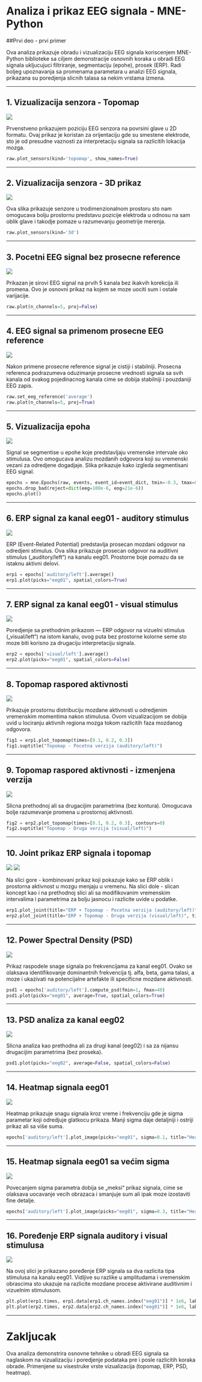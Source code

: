 # Analiza i prikaz EEG signala - MNE-Python
##Prvi deo - prvi primer

Ova analiza prikazuje obradu i vizualizaciju EEG signala koriscenjem MNE-Python biblioteke sa ciljem demonstracije osnovnih koraka u obradi EEG signala ukljucujuci filtriranje, segmentaciju (epohe), prosek (ERP). Radi boljeg upoznavanja sa promenama parametara u analizi EEG signala, prikazana su poredjenja slicnih talasa sa nekim vrstama izmena.

---

## 1. Vizualizacija senzora - Topomap 
![](/pics/1.png)

Prvenstveno prikazujem poziciju EEG senzora na povrsini glave u 2D formatu. Ovaj prikaz je koristan za orijentaciju gde su smestene elektrode, sto je od presudne vaznosti za interpretaciju signala sa razlicitih lokacija mozga.
```python 
raw.plot_sensors(kind='topomap', show_names=True)
```
---

## 2. Vizualizacija senzora - 3D prikaz
![](/pics/2.png)

Ova slika prikazuje senzore u trodimenzionalnom prostoru sto nam omogucava bolju prostornu predstavu pozicije elektroda u odnosu na sam oblik glave i takodje pomaze u razumevanju geometrije merenja.
```python 
raw.plot_sensors(kind='3d')
```
---

## 3. Pocetni EEG signal bez prosecne reference 
![](/pics/3.png)

Prikazan je sirovi EEG signal na prvih 5 kanala bez ikakvih korekcija ili promena. Ovo je osnovni prikaz na kojem se moze uociti sum i ostale varijacije.
```python 
raw.plot(n_channels=5, proj=False)
```
---

## 4. EEG signal sa primenom prosecne EEG reference 
![](/pics/4.png)

Nakon primene prosecne reference signal je cistiji i stabilniji. Prosecna referenca podrazumeva oduzimanje prosecne vrednosti signala sa svih kanala od svakog pojedinacnog kanala cime se dobija stabilniji i pouzdaniji EEG zapis.
```python 
raw.set_eeg_reference('average')
raw.plot(n_channels=5, proj=True)
```

---

## 5. Vizualizacija epoha 
![](/pics/5.png)

Signal se segmentise u epohe koje predstavljaju vremenske intervale oko stimulusa. Ovo omogucava analizu mozdanih odgovora koji su vremenski vezani za odredjene dogadjaje. Slika prikazuje kako izgleda segmentisani EEG signal.
```python 
epochs = mne.Epochs(raw, events, event_id=event_dict, tmin=-0.3, tmax=0.7, preload=True)
epochs.drop_bad(reject=dict(eeg=100e-6, eog=21e-6))
epochs.plot()
```
---

## 6. ERP signal za kanal eeg01 - auditory stimulus 
![](/pics/6.png)

ERP (Event-Related Potential) predstavlja prosecan mozdani odgovor na odredjeni stimulus. Ova slika prikazuje prosecan odgovor na auditivni stimulus („auditory/left“) na kanalu eeg01. Prostorne boje pomazu da se istaknu aktivni delovi.
```python 
erp1 = epochs['auditory/left'].average()
erp1.plot(picks="eeg01", spatial_colors=True)
```

---

## 7. ERP signal za kanal eeg01 - visual stimulus 
![](/pics/7.png)

Poredjenje sa prethodnim prikazom — ERP odgovor na vizuelni stimulus („visual/left“) na istom kanalu, ovog puta bez prostorne kolorne seme sto moze biti korisno za drugaciju interpretaciju signala.
```python 
erp2 = epochs['visual/left'].average()
erp2.plot(picks="eeg01", spatial_colors=False)
```

---

## 8. Topomap raspored aktivnosti 
![](/pics/8.png)

Prikazuje prostornu distribuciju mozdane aktivnosti u odredjenim vremenskim momentima nakon stimulusa. Ovom vizualizacijom se dobija uvid u lociranju aktivnih regiona mozga tokom razlicitih faza mozdanog odgovora.
```python 
fig1 = erp1.plot_topomap(times=[0.1, 0.2, 0.3])
fig1.suptitle("Topomap - Pocetna verzija (auditory/left)")
```
---

## 9. Topomap raspored aktivnosti - izmenjena verzija 
![](/pics/9.png)

Slicna prethodnoj ali sa drugacijim parametrima (bez kontura). Omogucava bolje razumevanje promena u prostornoj aktivnosti.
```python 
fig2 = erp2.plot_topomap(times=[0.1, 0.2, 0.3], contours=0)
fig2.suptitle("Topomap - Druga verzija (visual/left)")
```

---

## 10. Joint prikaz ERP signala i topomap 
![](/pics/10.png)     ![](/pics/11.png)

Na slici gore - kombinovani prikaz koji pokazuje kako se ERP oblik i prostorna aktivnost u mozgu menjaju u vremenu. Na slici dole - slican koncept kao i na prethodnoj slici ali sa modifikovanim vremenskim intervalima i parametrima za bolju jasnocu i razlicite uvide u podatke.
```python 
erp1.plot_joint(title="ERP + Topomap - Pocetna verzija (auditory/left)", times=[0.1, 0.2])
erp2.plot_joint(title="ERP + Topomap - Druga verzija (visual/left)", times=[0.2, 0.3])
```

---


## 12. Power Spectral Density (PSD)
![](/pics/12.png)

Prikaz raspodele snage signala po frekvencijama za kanal eeg01. Ovako se olaksava identifikovanje dominantnih frekvencija tj. alfa, beta, gama talasi, a moze i ukazivati na potencijalne artefakte ili specificne mozdane aktivnosti.
```python 
psd1 = epochs['auditory/left'].compute_psd(fmin=1, fmax=40)
psd1.plot(picks="eeg01", average=True, spatial_colors=True)
```
---

## 13. PSD analiza za kanal eeg02
![](/pics/13.png)

Slicna analiza kao prethodna ali za drugi kanal (eeg02) i sa za nijansu drugacijim parametrima (bez proseka).
```python 
psd1.plot(picks="eeg02", average=False, spatial_colors=False)
```
---

## 14. Heatmap signala eeg01
![](/pics/14.png)

Heatmap prikazuje snagu signala kroz vreme i frekvenciju gde je sigma parametar koji odredjuje glatkocu prikaza. Manji sigma daje detaljniji i ostriji prikaz ali sa više suma.
```python 
epochs['auditory/left'].plot_image(picks="eeg01", sigma=0.1, title="Heatmap eeg01 - Pocetna verzija")
```
---

## 15. Heatmap signala eeg01 sa većim sigma 
![](/pics/15.png)

Povecanjem sigma parametra dobija se „meksi“ prikaz signala, cime se olaksava uocavanje vecih obrazaca i smanjuje sum ali ipak moze izostaviti fine detalje.
```python 
epochs['auditory/left'].plot_image(picks="eeg01", sigma=0.3, title="Heatmap eeg01 - Druga verzija")
```
---

## 16. Poređenje ERP signala auditory i visual stimulusa 
![](/pics/16.png)

Na ovoj slici je prikazano poređenje ERP signala sa dva razlicita tipa stimulusa na kanalu eeg01. Vidljive su razlike u amplitudama i vremenskim obrascima sto ukazuje na razlicite mozdane procese aktivirane auditivnim i vizuelnim stimulusom.
```python 
plt.plot(erp1.times, erp1.data[erp1.ch_names.index("eeg01")] * 1e6, label='Auditory Left')
plt.plot(erp2.times, erp2.data[erp2.ch_names.index("eeg01")] * 1e6, label='Visual Left', linestyle='--')
```
---

# Zakljucak

Ova analiza demonstrira osnovne tehnike u obradi EEG signala sa naglaskom na vizualizaciju i poredjenje podataka pre i posle razlicitih koraka obrade. Primenjene su visestruke vrste vizualizacija (topomap, ERP, PSD, heatmap).
